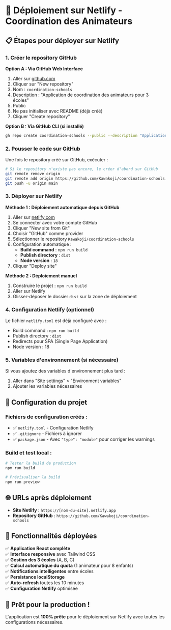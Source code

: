 # 🚀 Déploiement sur Netlify - Coordination des Animateurs

## 📋 Étapes pour déployer sur Netlify

### 1. Créer le repository GitHub

**Option A : Via GitHub Web Interface**
1. Aller sur [github.com](https://github.com)
2. Cliquer sur "New repository"
3. Nom : `coordination-schools`
4. Description : "Application de coordination des animateurs pour 3 écoles"
5. Public
6. Ne pas initialiser avec README (déjà créé)
7. Cliquer "Create repository"

**Option B : Via GitHub CLI (si installé)**
```bash
gh repo create coordination-schools --public --description "Application de coordination des animateurs pour 3 écoles"
```

### 2. Pousser le code sur GitHub

Une fois le repository créé sur GitHub, exécuter :

```bash
# Si le repository n'existe pas encore, le créer d'abord sur GitHub
git remote remove origin
git remote add origin https://github.com/Kawakoji/coordination-schools.git
git push -u origin main
```

### 3. Déployer sur Netlify

**Méthode 1 : Déploiement automatique depuis GitHub**
1. Aller sur [netlify.com](https://netlify.com)
2. Se connecter avec votre compte GitHub
3. Cliquer "New site from Git"
4. Choisir "GitHub" comme provider
5. Sélectionner le repository `Kawakoji/coordination-schools`
6. Configuration automatique :
   - **Build command** : `npm run build`
   - **Publish directory** : `dist`
   - **Node version** : `18`
7. Cliquer "Deploy site"

**Méthode 2 : Déploiement manuel**
1. Construire le projet : `npm run build`
2. Aller sur Netlify
3. Glisser-déposer le dossier `dist` sur la zone de déploiement

### 4. Configuration Netlify (optionnel)

Le fichier `netlify.toml` est déjà configuré avec :
- Build command : `npm run build`
- Publish directory : `dist`
- Redirects pour SPA (Single Page Application)
- Node version : 18

### 5. Variables d'environnement (si nécessaire)

Si vous ajoutez des variables d'environnement plus tard :
1. Aller dans "Site settings" > "Environment variables"
2. Ajouter les variables nécessaires

## 🔧 Configuration du projet

### Fichiers de configuration créés :
- ✅ `netlify.toml` - Configuration Netlify
- ✅ `.gitignore` - Fichiers à ignorer
- ✅ `package.json` - Avec `"type": "module"` pour corriger les warnings

### Build et test local :
```bash
# Tester la build de production
npm run build

# Prévisualiser la build
npm run preview
```

## 🌐 URLs après déploiement

- **Site Netlify** : `https://[nom-du-site].netlify.app`
- **Repository GitHub** : `https://github.com/Kawakoji/coordination-schools`

## 📱 Fonctionnalités déployées

✅ **Application React complète**  
✅ **Interface responsive** avec Tailwind CSS  
✅ **Gestion des 3 écoles** (A, B, C)  
✅ **Calcul automatique du quota** (1 animateur pour 8 enfants)  
✅ **Notifications intelligentes** entre écoles  
✅ **Persistance localStorage**  
✅ **Auto-refresh** toutes les 10 minutes  
✅ **Configuration Netlify** optimisée  

## 🎯 Prêt pour la production !

L'application est **100% prête** pour le déploiement sur Netlify avec toutes les configurations nécessaires.
